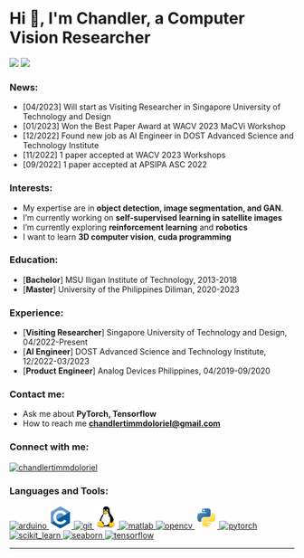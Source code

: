 <h1 align="left">Hi 👋, I'm Chandler, a Computer Vision Researcher</h1>

<!-- <img align="right" src="https://i.pinimg.com/originals/e4/26/70/e426702edf874b181aced1e2fa5c6cde.gif"> -->

![](https://img.shields.io/badge/Major-EE-609926?style=flat&logo=ABB%20RobotStudio&logoColor=ffffff)
![](https://img.shields.io/badge/Use-Python-0076ab?style=flat&logo=Python&logoColor=ffffff)

<h3 align="left">News:</h3>

- [04/2023] Will start as Visiting Researcher in Singapore University of Technology and Design
- [01/2023] Won the Best Paper Award at WACV 2023 MaCVi Workshop
- [12/2022] Found new job as AI Engineer in DOST Advanced Science and Technology Institute
- [11/2022] 1 paper accepted at WACV 2023 Workshops
- [09/2022] 1 paper accepted at APSIPA ASC 2022


<h3 align="left">Interests:</h3>

- My expertise are in **object detection, image segmentation, and GAN**.
- I’m currently working on **self-supervised learning in satellite images**
- I’m currently exploring **reinforcement learning** and **robotics**
- I want to learn **3D computer vision**, **cuda programming**


<h3 align="left">Education:</h3>

- [**Bachelor**] MSU Iligan Institute of Technology, 2013-2018
- [**Master**] University of the Philippines Diliman, 2020-2023


<h3 align="left">Experience:</h3>

- [**Visiting Researcher**] Singapore University of Technology and Design, 04/2022-Present
- [**AI Engineer**] DOST Advanced Science and Technology Institute, 12/2022-03/2023
- [**Product Engineer**] Analog Devices Philippines, 04/2019-09/2020


<h3 align="left">Contact me:</h3>

- Ask me about **PyTorch, Tensorflow**
- How to reach me **chandlertimmdoloriel@gmail.com**

<h3 align="left">Connect with me:</h3>
<p align="left">
<a href="https://linkedin.com/in/chandlertimmdoloriel" target="blank"><img align="center" src="https://raw.githubusercontent.com/rahuldkjain/github-profile-readme-generator/master/src/images/icons/Social/linked-in-alt.svg" alt="chandlertimmdoloriel" height="30" width="40" /></a>
</p>

<h3 align="left">Languages and Tools:</h3>
<p align="left"> <a href="https://www.arduino.cc/" target="_blank" rel="noreferrer"> <img src="https://cdn.worldvectorlogo.com/logos/arduino-1.svg" alt="arduino" width="40" height="40"/> </a> <a href="https://www.cprogramming.com/" target="_blank" rel="noreferrer"> <img src="https://raw.githubusercontent.com/devicons/devicon/master/icons/c/c-original.svg" alt="c" width="40" height="40"/> </a> <a href="https://git-scm.com/" target="_blank" rel="noreferrer"> <img src="https://www.vectorlogo.zone/logos/git-scm/git-scm-icon.svg" alt="git" width="40" height="40"/> </a> <a href="https://www.linux.org/" target="_blank" rel="noreferrer"> <img src="https://raw.githubusercontent.com/devicons/devicon/master/icons/linux/linux-original.svg" alt="linux" width="40" height="40"/> </a> <a href="https://www.mathworks.com/" target="_blank" rel="noreferrer"> <img src="https://upload.wikimedia.org/wikipedia/commons/2/21/Matlab_Logo.png" alt="matlab" width="40" height="40"/> </a> <a href="https://opencv.org/" target="_blank" rel="noreferrer"> <img src="https://www.vectorlogo.zone/logos/opencv/opencv-icon.svg" alt="opencv" width="40" height="40"/> </a> <a href="https://www.python.org" target="_blank" rel="noreferrer"> <img src="https://raw.githubusercontent.com/devicons/devicon/master/icons/python/python-original.svg" alt="python" width="40" height="40"/> </a> <a href="https://pytorch.org/" target="_blank" rel="noreferrer"> <img src="https://www.vectorlogo.zone/logos/pytorch/pytorch-icon.svg" alt="pytorch" width="40" height="40"/> </a> <a href="https://scikit-learn.org/" target="_blank" rel="noreferrer"> <img src="https://upload.wikimedia.org/wikipedia/commons/0/05/Scikit_learn_logo_small.svg" alt="scikit_learn" width="40" height="40"/> </a> <a href="https://seaborn.pydata.org/" target="_blank" rel="noreferrer"> <img src="https://seaborn.pydata.org/_images/logo-mark-lightbg.svg" alt="seaborn" width="40" height="40"/> </a> <a href="https://www.tensorflow.org" target="_blank" rel="noreferrer"> <img src="https://www.vectorlogo.zone/logos/tensorflow/tensorflow-icon.svg" alt="tensorflow" width="40" height="40"/> </a> </p>

 ---
 
<!-- <img src="https://github-readme-stats.vercel.app/api?username=chandlerbing65nm&count_private=true&show_icons=true&theme=tokyonight&layout=compact" height="150"> <img src="https://github-readme-stats.vercel.app/api/top-langs/?username=chandlerbing65nm&theme=tokyonight&layout=compact" height="150"> -->
